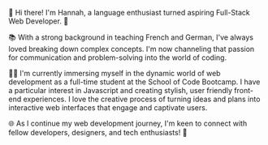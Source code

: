 👋 Hi there! I'm Hannah, a language enthusiast turned aspiring Full-Stack Web Developer. 🚀

📚 With a strong background in teaching French and German, I've always loved breaking down complex concepts. I'm now channeling that passion for communication and problem-solving into the world of coding.

👨‍💻 I'm currently immersing myself in the dynamic world of web development as a full-time student at the School of Code Bootcamp. I have a particular interest in Javascript and creating stylish, user friendly front-end experiences. I love the creative process of turning ideas and plans into interactive web interfaces that engage and captivate users.

🌐 As I continue my web development journey, I'm keen to connect with fellow developers, designers, and tech enthusiasts! 🚀

